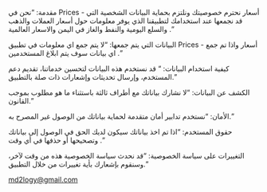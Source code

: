 
مقدمة: “نحن في Prices - أسعار نحترم خصوصيتك ونلتزم بحماية البيانات الشخصية التي قد نجمعها عند استخدامك لتطبيقنا الذي يوفر معلومات حول أسعار العملات والذهب والسلع اليومية والنفط والغاز في اليمن والاسعار العالمية .”

البيانات التي يتم جمعها: “لا يتم جمع اي معلومات في تطبيق Prices - أسعار واذا تم جمع اي بيانات سوف يتم ابلاغ المستخدمين .”

كيفية استخدام البيانات: “ قد نستخدم هذه البيانات لتحسين خدماتنا، تقديم دعم المستخدم، وإرسال تحديثات وإشعارات ذات صلة بالتطبيق.”

الكشف عن البيانات: “لا نشارك بياناتك مع أطراف ثالثة باستثناء ما هو مطلوب بموجب القانون.”

الأمان: “نستخدم تدابير أمان متقدمة لحماية بياناتك من الوصول غير المصرح به.”

حقوق المستخدم: “اذا تم اخذ بياناتك سيكون لديك الحق في الوصول إلى بياناتك وتصحيحها أو حذفها في أي وقت .”

التغييرات على سياسة الخصوصية: “قد نحدث سياسة الخصوصية هذه من وقت لآخر، وسنقوم بإشعارك بأية تغييرات من خلال التطبيق.”

 md2logy@gmail.com
